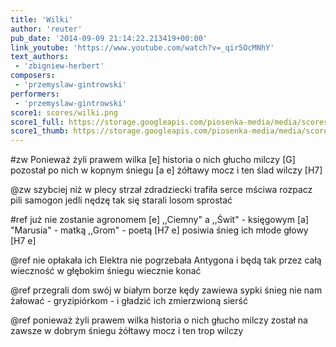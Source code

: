 ```yaml
---
title: 'Wilki'
author: 'reuter'
pub_date: '2014-09-09 21:14:22.213419+00:00'
link_youtube: 'https://www.youtube.com/watch?v=_qir5OcMNhY'
text_authors:
 - 'zbigniew-herbert'
composers:
 - 'przemyslaw-gintrowski'
performers:
 - 'przemyslaw-gintrowski'
score1: scores/wilki.png
score1_full: https://storage.googleapis.com/piosenka-media/media/scores/wilki.png
score1_thumb: https://storage.googleapis.com/piosenka-media/media/scores/wilki.png.180x0_q85_upscale.jpg
---
```


#zw
Ponieważ żyli prawem wilka [e]
historia o nich głucho milczy [G]
pozostał po nich w kopnym śniegu [a e] 
żółtawy mocz i ten ślad wilczy [H7]

@zw
szybciej niż w plecy strzał zdradziecki 
trafiła serce mściwa rozpacz 
pili samogon jedli nędzę 
tak się starali losom sprostać

#ref
już nie zostanie agronomem [e]
,,Ciemny" a ,,Świt" - księgowym [a] 
"Marusia" - matką ,,Grom" - poetą [H7 e] 
posiwia śnieg ich młode głowy [H7 e]

@ref
nie opłakała ich Elektra 
nie pogrzebała Antygona 
i będą tak przez całą wieczność 
w głębokim śniegu wiecznie konać

@ref
przegrali dom swój w białym borze 
kędy zawiewa sypki śnieg 
nie nam żałować - gryzipiórkom - 
i gładzić ich zmierzwioną sierść

@ref
ponieważ żyli prawem wilka 
historia o nich głucho milczy 
został na zawsze w dobrym śniegu 
żółtawy mocz i ten trop wilczy